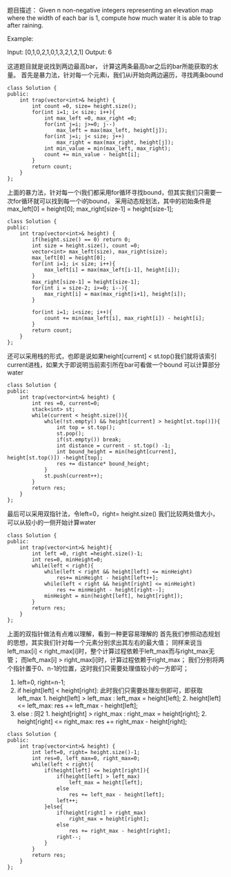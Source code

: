 题目描述：
Given n non-negative integers representing an elevation map where the width of each bar is 1, 
compute how much water it is able to trap after raining.

Example:

Input: [0,1,0,2,1,0,1,3,2,1,2,1]
Output: 6

这道题目就是说找到两边最高bar， 计算这两条最高bar之后的bar所能获取的水量。
首先是暴力法，针对每一个元素i，我们从i开始向两边遍历，寻找两条bound
```
class Solution {
public:
    int trap(vector<int>& height) {
        int count =0, size= height.size();
        for(int i=1; i< size; i++){
            int max_left =0, max_right =0;
            for(int j=i; j>=0; j--)
                max_left = max(max_left, height[j]);
            for(int j=i; j< size; j++)
                max_right = max(max_right, height[j]);
            int min_value = min(max_left, max_right);
            count += min_value - height[i];
        }
        return count;
    }
};

```

上面的暴力法，针对每一个i我们都采用for循环寻找bound，但其实我们只需要一次for循环就可以找到每一个i的bound，
采用动态规划法，其中的初始条件是 max_left[0] = height[0]; max_right[size-1] = height[size-1];
```
class Solution {
public:
    int trap(vector<int>& height) {
        if(height.size() == 0) return 0;
        int size = height.size(), count =0;
        vector<int> max_left(size), max_right(size);
        max_left[0] = height[0];
        for(int i=1; i< size; i++){
            max_left[i] = max(max_left[i-1], height[i]);
        }
        max_right[size-1] = height[size-1];
        for(int i = size-2; i>=0; i--){
            max_right[i] = max(max_right[i+1], height[i]);
        }
        
        for(int i=1; i<size; i++){
            count += min(max_left[i], max_right[i]) - height[i];
        }
        return count;
    }
};
```

还可以采用栈的形式，也即是说如果height[current] < st.top()我们就将该索引current进栈，如果大于即说明当前索引所在bar可看做一个bound
可以计算部分water
```
class Solution {
public:
    int trap(vector<int>& height) {
        int res =0, current=0;
        stack<int> st;
        while(current < height.size()){
            while(!st.empty() && height[current] > height[st.top()]){
                int top = st.top();
                st.pop();
                if(st.empty()) break;
                int distance = current - st.top() -1;
                int bound_height = min(height[current], height[st.top()]) -height[top];
                res += distance* bound_height;
            }
            st.push(current++);
        }
        return res;
    }
};
```

最后可以采用双指针法，令left=0，right= height.size() 我们比较两处值大小，可以从较小的一侧开始计算water
```
class Solution {
public:
    int trap(vector<int>& height){
        int left =0, right =height.size()-1;
        int res=0, minHeight=0;
        while(left < right){
            while(left < right && height[left] <= minHeight)
                res+= minHeight - height[left++];
            while(left < right && height[right] <= minHeight)
                res += minHeight - height[right--];
            minHeight = min(height[left], height[right]);
        }
        return res;
    }
};
```


上面的双指针做法有点难以理解，看到一种更容易理解的
首先我们参照动态规划的思想，其实我们针对每一个元素分别求出其左右的最大值；
同样来说当left_max[i] < right_max[i]时，整个计算过程依赖于left_max而与right_max无管；
而left_max[i] > right_max[i]时，计算过程依赖于right_max；
我们分别将两个指针置于0、n-1的位置，这时我们只需要处理值较小的一方即可；
1. left=0, right=n-1;
2. if height[left] < height[right]:  此时我们只需要处理左侧即可，即获取left_max
        1. height[left] > left_max :
            left_max = height[left];
        2. height[left] <= left_max:
            res += left_max - height[left];
3. else : 同2
        1. height[right] > right_max :
            right_max = height[right];
        2. height[right] <= right_max:
            res += right_max - height[right];
        

```
class Solution {
public:
    int trap(vector<int>& height) {
        int left=0, right= height.size()-1;
        int res=0, left_max=0, right_max=0;
        while(left < right){
            if(height[left] <= height[right]){
                if(height[left] > left_max)
                    left_max = height[left];
                else
                    res += left_max - height[left];
                left++;
            }else{
                if(height[right] > right_max)
                    right_max = height[right];
                else
                    res += right_max - height[right];
                right--;
            }
        }
        return res;
    }
};
```




